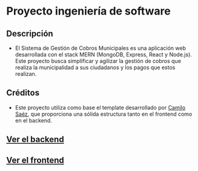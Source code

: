 # Proyecto ingeniería de software

## Descripción

- El Sistema de Gestión de Cobros Municipales es una aplicación web desarrollada con el stack MERN (MongoDB, Express, React y Node.js). Este proyecto busca simplificar y agilizar la gestión de cobros que realiza la municipalidad a sus ciudadanos y los pagos que estos realizan.

## Créditos
- Este proyecto utiliza como base el template desarrollado por [Camilo Saéz](https://github.com/ubiobio/Template-ISW-Proyecto), que proporciona una sólida estructura tanto en el frontend como en el backend.


## [Ver el backend](./backend/Backend.md)
## [Ver el frontend](./frontend/Frontend.md)
